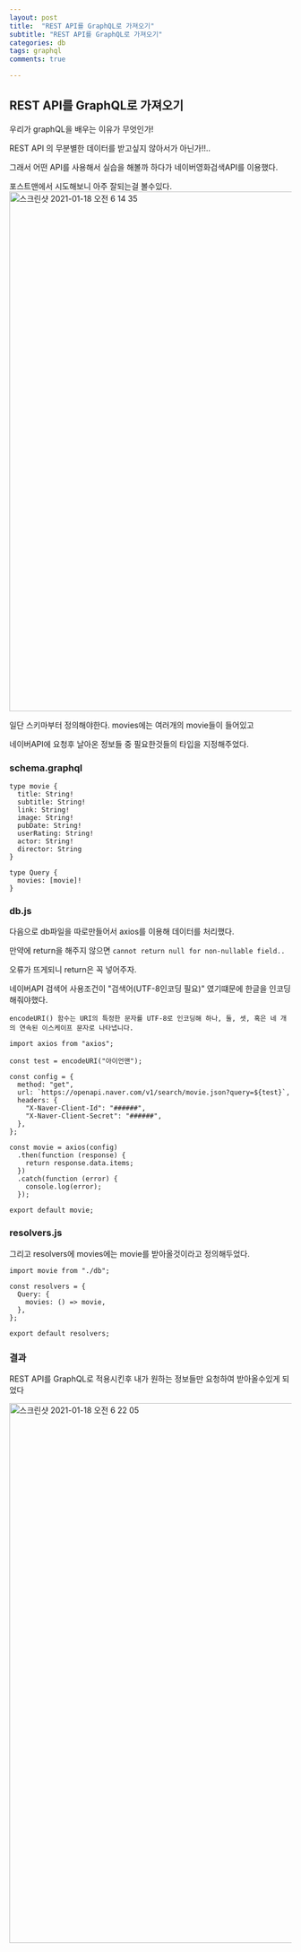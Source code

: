```yaml
---
layout: post
title:  "REST API를 GraphQL로 가져오기"
subtitle: "REST API를 GraphQL로 가져오기"
categories: db
tags: graphql
comments: true

---
```


## REST API를 GraphQL로 가져오기

우리가 graphQL을 배우는 이유가 무엇인가!

REST API 의 무분별한 데이터를 받고싶지 않아서가 아닌가!!..

그래서 어떤 API를 사용해서 실습을 해볼까 하다가 네이버영화검색API를 이용했다.

포스트맨에서 시도해보니 아주 잘되는걸 볼수있다. 
<img width="927" alt="스크린샷 2021-01-18 오전 6 14 35" src="https://user-images.githubusercontent.com/56789064/104856187-703b6e00-5954-11eb-9df6-e7ce1d9db0ba.png">


일단 스키마부터 정의해야한다. movies에는 여러개의 movie들이 들어있고 

네이버API에 요청후 날아온 정보들 중 필요한것들의 타입을 지정해주었다.

### schema.graphql
```
type movie {
  title: String!
  subtitle: String!
  link: String!
  image: String!
  pubDate: String!
  userRating: String!
  actor: String!
  director: String
}

type Query {
  movies: [movie]!
}
```

### db.js

다음으로 db파일을 따로만들어서 axios를 이용해 데이터를 처리했다.

만약에 return을 해주지 않으면 `cannot return null for non-nullable field..` 

오류가 뜨게되니 return은 꼭 넣어주자.

네이버API 검색어 사용조건이 "검색어(UTF-8인코딩 필요)" 였기떄문에 한글을 인코딩 해줘야했다.

`encodeURI() 함수는 URI의 특정한 문자를 UTF-8로 인코딩해 하나, 둘, 셋, 혹은 네 개의 연속된 이스케이프 문자로 나타냅니다.`


```
import axios from "axios";

const test = encodeURI("아이언맨");

const config = {
  method: "get",
  url: `https://openapi.naver.com/v1/search/movie.json?query=${test}`,
  headers: {
    "X-Naver-Client-Id": "######",
    "X-Naver-Client-Secret": "######",
  },
};

const movie = axios(config)
  .then(function (response) {
    return response.data.items;
  })
  .catch(function (error) {
    console.log(error);
  });

export default movie;

```

### resolvers.js

그리고 resolvers에 movies에는 movie를 받아올것이라고 정의해두었다.
```
import movie from "./db";

const resolvers = {
  Query: {
    movies: () => movie,
  },
};

export default resolvers;

```

### 결과

REST API를 GraphQL로 적용시킨후 내가 원하는 정보들만 요청하여 받아올수있게 되었다

<img width="963" alt="스크린샷 2021-01-18 오전 6 22 05" src="https://user-images.githubusercontent.com/56789064/104856343-7f6eeb80-5955-11eb-990d-4a4c95a2b75b.png">

